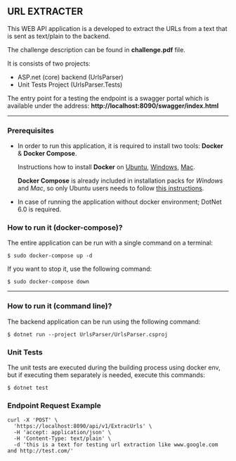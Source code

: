## URL EXTRACTER

This WEB API application is a developed to extract the URLs from a text that is sent as text/plain to the backend.

The challenge description can be found in **challenge.pdf** file.

It is consists of two projects:

- ASP.net (core) backend (UrlsParser)
- Unit Tests Project (UrlsParser.Tests)

The entry point for a testing the endpoint is a swagger portal which is available under the address: **http://localhost:8090/swagger/index.html**

---

### Prerequisites

* In order to run this application, it is required to install two tools: **Docker** & **Docker Compose**.

    Instructions how to install **Docker** on [Ubuntu](https://docs.docker.com/install/linux/docker-ce/ubuntu/), [Windows](https://docs.docker.com/docker-for-windows/install/), [Mac](https://docs.docker.com/docker-for-mac/install/).

    **Docker Compose** is already included in installation packs for *Windows* and *Mac*, so only Ubuntu users needs to follow [this instructions](https://docs.docker.com/compose/install/).

* In case of running the application without docker environment; DotNet 6.0 is required. 


### How to run it (docker-compose)?

The entire application can be run with a single command on a terminal:

```
$ sudo docker-compose up -d
```

If you want to stop it, use the following command:

```
$ sudo docker-compose down
```

---

### How to run it (command line)?
The backend application can be run using the following command:
```
$ dotnet run --project UrlsParser/UrlsParser.csproj
```

### Unit Tests
The unit tests are executed during the building process using docker env, but if executing them separately is needed, execute this commands:
```
$ dotnet test
```

### Endpoint Request Example
```
curl -X 'POST' \
  'https://localhost:8090/api/v1/ExtracUrls' \
  -H 'accept: application/json' \
  -H 'Content-Type: text/plain' \
  -d 'this is a text for testing url extraction like www.google.com and http://test.com/'
```
